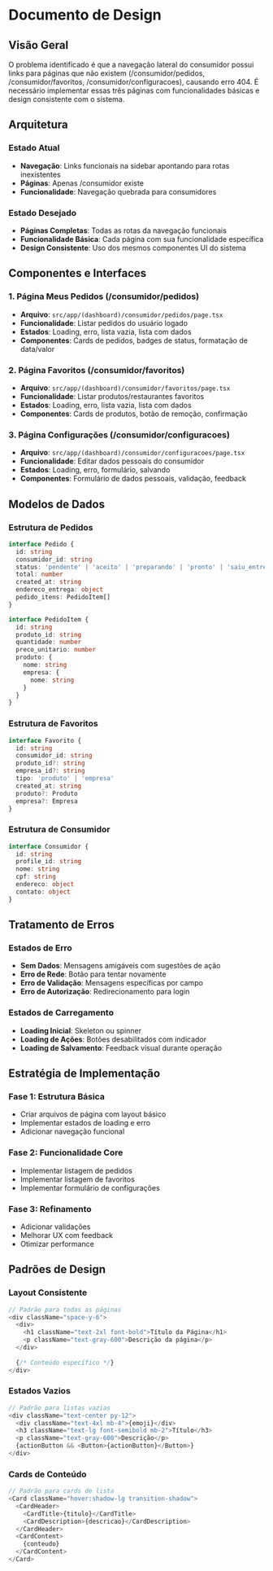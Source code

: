 # Documento de Design

## Visão Geral

O problema identificado é que a navegação lateral do consumidor possui links para páginas que não existem (/consumidor/pedidos, /consumidor/favoritos, /consumidor/configuracoes), causando erro 404. É necessário implementar essas três páginas com funcionalidades básicas e design consistente com o sistema.

## Arquitetura

### Estado Atual
- **Navegação**: Links funcionais na sidebar apontando para rotas inexistentes
- **Páginas**: Apenas /consumidor existe
- **Funcionalidade**: Navegação quebrada para consumidores

### Estado Desejado
- **Páginas Completas**: Todas as rotas da navegação funcionais
- **Funcionalidade Básica**: Cada página com sua funcionalidade específica
- **Design Consistente**: Uso dos mesmos componentes UI do sistema

## Componentes e Interfaces

### 1. Página Meus Pedidos (/consumidor/pedidos)
- **Arquivo**: `src/app/(dashboard)/consumidor/pedidos/page.tsx`
- **Funcionalidade**: Listar pedidos do usuário logado
- **Estados**: Loading, erro, lista vazia, lista com dados
- **Componentes**: Cards de pedidos, badges de status, formatação de data/valor

### 2. Página Favoritos (/consumidor/favoritos)
- **Arquivo**: `src/app/(dashboard)/consumidor/favoritos/page.tsx`
- **Funcionalidade**: Listar produtos/restaurantes favoritos
- **Estados**: Loading, erro, lista vazia, lista com dados
- **Componentes**: Cards de produtos, botão de remoção, confirmação

### 3. Página Configurações (/consumidor/configuracoes)
- **Arquivo**: `src/app/(dashboard)/consumidor/configuracoes/page.tsx`
- **Funcionalidade**: Editar dados pessoais do consumidor
- **Estados**: Loading, erro, formulário, salvando
- **Componentes**: Formulário de dados pessoais, validação, feedback

## Modelos de Dados

### Estrutura de Pedidos
```typescript
interface Pedido {
  id: string
  consumidor_id: string
  status: 'pendente' | 'aceito' | 'preparando' | 'pronto' | 'saiu_entrega' | 'entregue' | 'cancelado'
  total: number
  created_at: string
  endereco_entrega: object
  pedido_itens: PedidoItem[]
}

interface PedidoItem {
  id: string
  produto_id: string
  quantidade: number
  preco_unitario: number
  produto: {
    nome: string
    empresa: {
      nome: string
    }
  }
}
```

### Estrutura de Favoritos
```typescript
interface Favorito {
  id: string
  consumidor_id: string
  produto_id?: string
  empresa_id?: string
  tipo: 'produto' | 'empresa'
  created_at: string
  produto?: Produto
  empresa?: Empresa
}
```

### Estrutura de Consumidor
```typescript
interface Consumidor {
  id: string
  profile_id: string
  nome: string
  cpf: string
  endereco: object
  contato: object
}
```

## Tratamento de Erros

### Estados de Erro
- **Sem Dados**: Mensagens amigáveis com sugestões de ação
- **Erro de Rede**: Botão para tentar novamente
- **Erro de Validação**: Mensagens específicas por campo
- **Erro de Autorização**: Redirecionamento para login

### Estados de Carregamento
- **Loading Inicial**: Skeleton ou spinner
- **Loading de Ações**: Botões desabilitados com indicador
- **Loading de Salvamento**: Feedback visual durante operação

## Estratégia de Implementação

### Fase 1: Estrutura Básica
- Criar arquivos de página com layout básico
- Implementar estados de loading e erro
- Adicionar navegação funcional

### Fase 2: Funcionalidade Core
- Implementar listagem de pedidos
- Implementar listagem de favoritos
- Implementar formulário de configurações

### Fase 3: Refinamento
- Adicionar validações
- Melhorar UX com feedback
- Otimizar performance

## Padrões de Design

### Layout Consistente
```typescript
// Padrão para todas as páginas
<div className="space-y-6">
  <div>
    <h1 className="text-2xl font-bold">Título da Página</h1>
    <p className="text-gray-600">Descrição da página</p>
  </div>
  
  {/* Conteúdo específico */}
</div>
```

### Estados Vazios
```typescript
// Padrão para listas vazias
<div className="text-center py-12">
  <div className="text-4xl mb-4">{emoji}</div>
  <h3 className="text-lg font-semibold mb-2">Título</h3>
  <p className="text-gray-600">Descrição</p>
  {actionButton && <Button>{actionButton}</Button>}
</div>
```

### Cards de Conteúdo
```typescript
// Padrão para cards de lista
<Card className="hover:shadow-lg transition-shadow">
  <CardHeader>
    <CardTitle>{titulo}</CardTitle>
    <CardDescription>{descricao}</CardDescription>
  </CardHeader>
  <CardContent>
    {conteudo}
  </CardContent>
</Card>
```